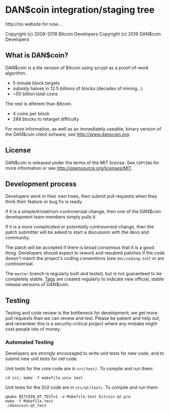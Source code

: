 DAN$coin integration/staging tree
================================

http://no website for now...

Copyright (c) 2009-2018 Bitcoin Developers
Copyright (c) 2018 DAN$coin Developers

What is DAN$coin?
----------------

DAN$coin is a lite version of Bitcoin using scrypt as a proof-of-work algorithm.
 - 5 minute block targets
 - subsidy halves in 12.5 billions of blocks (decades of mining...)
 - ~50 billion total coins

The rest is diferent than Bitcoin.
 - 4 coins per block
 - 288 blocks to retarget difficulty

For more information, as well as an immediately useable, binary version of
the DAN$coin client sofware, see http://www.danscoin.org.

License
-------

DAN$coin is released under the terms of the MIT license. See `COPYING` for more
information or see http://opensource.org/licenses/MIT.

Development process
-------------------

Developers work in their own trees, then submit pull requests when they think
their feature or bug fix is ready.

If it is a simple/trivial/non-controversial change, then one of the DAN$coin
development team members simply pulls it.

If it is a *more complicated or potentially controversial* change, then the patch
submitter will be asked to start a discussion with the devs and community.

The patch will be accepted if there is broad consensus that it is a good thing.
Developers should expect to rework and resubmit patches if the code doesn't
match the project's coding conventions (see `doc/coding.txt`) or are
controversial.

The `master` branch is regularly built and tested, but is not guaranteed to be
completely stable. [Tags](https://github.com/danscoin-project/danscoin/tags) are created
regularly to indicate new official, stable release versions of DAN$coin.

Testing
-------

Testing and code review is the bottleneck for development; we get more pull
requests than we can review and test. Please be patient and help out, and
remember this is a security-critical project where any mistake might cost people
lots of money.

### Automated Testing

Developers are strongly encouraged to write unit tests for new code, and to
submit new unit tests for old code.

Unit tests for the core code are in `src/test/`. To compile and run them:

    cd src; make -f makefile.unix test

Unit tests for the GUI code are in `src/qt/test/`. To compile and run them:

    qmake BITCOIN_QT_TEST=1 -o Makefile.test bitcoin-qt.pro
    make -f Makefile.test
    ./danscoin-qt_test

